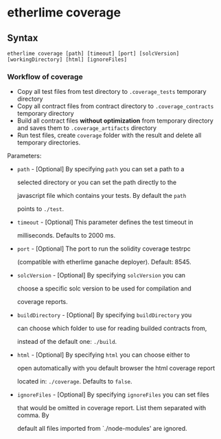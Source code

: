 # etherlime coverage

## Syntax

```text
etherlime coverage [path] [timeout] [port] [solcVersion]
[workingDirectory] [html] [ignoreFiles]
```

### Workflow of coverage

* Copy all test files from test directory to `.coverage_tests` temporary directory
* Copy all contract files from contract directory to `.coverage_contracts` temporary directory
* Build all contract files **without optimization** from temporary directory and saves them to `.coverage_artifacts` directory
* Run test files, create `coverage` folder with the result and delete all temporary directories.

Parameters:

* `path` - \[Optional\] By specifying `path` you can set a path to a

  selected directory or you can set the path directly to the

  javascript file which contains your tests. By default the `path`

  points to `./test`.

* `timeout` - \[Optional\] This parameter defines the test timeout in

  milliseconds. Defaults to 2000 ms.

* `port` - \[Optional\] The port to run the solidity coverage testrpc

  \(compatible with etherlime ganache deployer\). Default: 8545.


* `solcVersion` - \[Optional\] By specifying `solcVersion` you can

  choose a specific solc version to be used for compilation and

  coverage reports.

* `buildDirectory` - \[Optional\] By specifying `buildDirectory` you

  can choose which folder to use for reading builded contracts from,

  instead of the default one: `./build`.

* `html` - \[Optional\] By specifying `html` you can choose either to

  open automatically with you default browser the html coverage report

  located in: `./coverage`. Defaults to `false`.

* `ignoreFiles` - \[Optional\] By specifying `ignoreFiles` you can set files

  that would be omitted in coverage report. List them separated with comma. By
  
  default all files imported from `./node-modules' are ignored.

